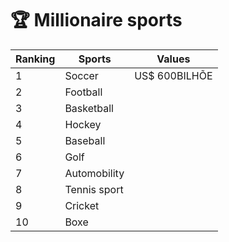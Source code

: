 # 🏆 Millionaire sports

| Ranking  | Sports       | Values        |
| -------- | ------------ | ------------- |
|  1       | Soccer       | US$ 600BILHÕE |
| 2        | Football     |               |
| 3        | Basketball   |               |
| 4        | Hockey       |               |
| 5        | Baseball     |               |
| 6        | Golf         |               |
| 7        | Automobility |               |
| 8        | Tennis sport |               |
| 9        | Cricket      |               |
| 10       | Boxe         |               |
